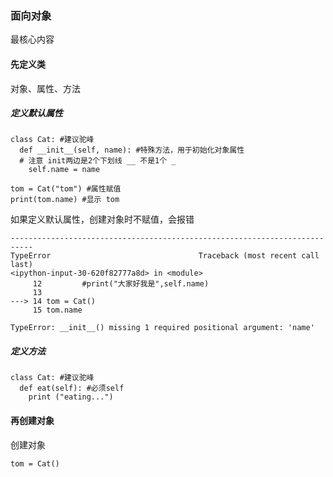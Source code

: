 ### 面向对象

最核心内容

#### 先定义类
对象、属性、方法

##### 定义默认属性

```
class Cat: #建议驼峰
  def __init__(self, name): #特殊方法，用于初始化对象属性
  # 注意 init两边是2个下划线 __ 不是1个 _
    self.name = name
    
tom = Cat("tom") #属性赋值
print(tom.name) #显示 tom
```
如果定义默认属性，创建对象时不赋值，会报错
```
---------------------------------------------------------------------------
TypeError                                 Traceback (most recent call last)
<ipython-input-30-620f82777a8d> in <module>
     12         #print("大家好我是",self.name)
     13 
---> 14 tom = Cat()
     15 tom.name

TypeError: __init__() missing 1 required positional argument: 'name'
```

##### 定义方法

```
class Cat: #建议驼峰
  def eat(self): #必须self
    print ("eating...")
```
#### 再创建对象

创建对象
```
tom = Cat()
```
